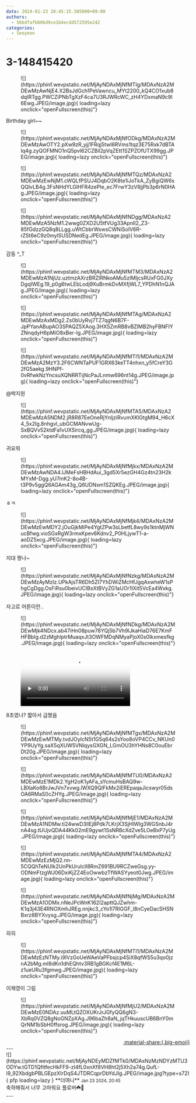 ```yaml
---
date: 2024-01-23 20:45:15.505000+09:00
authors:
  - 56bdfafb606d9ce1b4ecdd572595e242
categories:
  - Seoyeon
---
```


# 3-148415420

<div class="post-container" markdown="1">
<div class="content-container md-sidebar__scrollwrap" markdown="1">


<figure markdown="1">
![](https://phinf.wevpstatic.net/MjAyNDAxMjNfMTIg/MDAxNzA2MDEwMzAwNjE4.X2BsJdGch1PeVawncu_MYt2200_kQ4CO1xub8dqIRTgg.PWCZiPNbTgXzF4ca7U3RJWRcWC_zH4YDxmaN9c9I6Ewg.JPEG/image.jpg){ loading=lazy onclick="openFullscreen(this)"}
</figure>
Birthday girl~~
<figure markdown="1">
![](https://phinf.wevpstatic.net/MjAyNDAxMjNfODkg/MDAxNzA2MDEwMzAwOTY2.pXw9zR_yjj1FRqj5twl6RVms1tqz3E75Rxk7dBTAIq4g.zyQOFMNO1nQ5pvl62CZBil2pVqZEtt1SZPZOfUTX99gg.JPEG/image.jpg){ loading=lazy onclick="openFullscreen(this)"}
</figure>

<figure markdown="1">
![](https://phinf.wevpstatic.net/MjAyNDAxMjNfMTQz/MDAxNzA2MDEwMzEwNjM1.cWQLfPSUJ4DqbO2K8te1iJoTkA_ZyBgiQW6sQQlvLB4g.3FsNHdYLGlHFR4zePIe_ec7FrwY3zV8jjPb3p6rN0HAg.JPEG/image.jpg){ loading=lazy onclick="openFullscreen(this)"}
</figure>

<figure markdown="1">
![](https://phinf.wevpstatic.net/MjAyNDAxMjNfNDgg/MDAxNzA2MDEwMzA5NzM1.2wwg0ZXD2U5tfVUg33ApnII2_Z3-85fGdzzGQ8q8LLgg.uWtCbbrWswsCWNiSolV6R-rZSt6eC9z0mylSUSDNedEg.JPEG/image.jpg){ loading=lazy onclick="openFullscreen(this)"}
</figure>
감동 ^_T
<figure markdown="1">
![](https://phinf.wevpstatic.net/MjAyNDAxMjNfMTM3/MDAxNzA2MDEwMzA1NjUz.uztmzAXrzBRZlRNkoAMu5zIMljcsRUxFG0JXyDgqIWEg.19_p0g6twLEbLodj9XuBrmkDvMXfjWL7_YPDhN1nQJAg.JPEG/image.jpg){ loading=lazy onclick="openFullscreen(this)"}
</figure>

<figure markdown="1">
![](https://phinf.wevpstatic.net/MjAyNDAxMjNfMTAg/MDAxNzA2MDEwMzAxMDg2.Zs0bUyRvj7TZ7qgN6B7F-JpPYanABupAO3SPAQZ5XAog.3HXSZmRB8vBZlMB2hyFBNFIYZNnqdyH6pMiO8xBer-Ig.JPEG/image.jpg){ loading=lazy onclick="openFullscreen(this)"}
</figure>

<figure markdown="1">
![](https://phinf.wevpstatic.net/MjAyNDAxMjNfMTI1/MDAxNzA2MDEwMzA2MzY3.2F6CWNTaPUF1GRX63keTT4nhxn_y5fCreY3G2fG5aekg.9HNPf-0vRfwkNzYncsuXQNRRTijNcPaJLnmw696nt14g.JPEG/image.jpg){ loading=lazy onclick="openFullscreen(this)"}
</figure>
@박지원
<figure markdown="1">
![](https://phinf.wevpstatic.net/MjAyNDAxMjNfMTA5/MDAxNzA2MDEwMzA5NDM2.jR8R87EeOneRjYnljziRvumXKlGtgM94_H6cX4_5x2Ig.8nhgvl_ubGCMANvwUg-SxBQVv52ktdFa1vUXSircq_gg.JPEG/image.jpg){ loading=lazy onclick="openFullscreen(this)"}
</figure>
귀요워
<figure markdown="1">
![](https://phinf.wevpstatic.net/MjAyNDAxMjNfMjkx/MDAxNzA2MDEwMzAwNDA4.lJMeFsHBHdAui_3gd5Xr5ezGH4Gz4tn23H2kMYxM-Dgg.yU7mK2-8o4B-t3P9v5ggQ6AGAm43g_Q6UDNxm1SZQKEg.JPEG/image.jpg){ loading=lazy onclick="openFullscreen(this)"}
</figure>
ㅎㅋ
<figure markdown="1">
![](https://phinf.wevpstatic.net/MjAyNDAxMjNfMjk4/MDAxNzA2MDEwMzEwMDY2.jOuGjkMiPe4YgtZPw3sLbetfL8wy9s1ktnMjWNucBfwg.vioSGxRgW3rmxKpev6Kdnv2_P0HLjywT1-a-aoDZ5xcg.JPEG/image.jpg){ loading=lazy onclick="openFullscreen(this)"}
</figure>
지대 짱나~
<figure markdown="1">
![](https://phinf.wevpstatic.net/MjAyNDAxMjNfNzkg/MDAxNzA2MDEwMzAyMzIz.UPkAjsTR6Dh5ZI7YhDWiZMcHfJgqAxwheW1sPhgCgDgg.OsFiRsu0beivUCIBsXtBVyZG1aUOr1IXit5VcEa4Wxkg.JPEG/image.jpg){ loading=lazy onclick="openFullscreen(this)"}
</figure>
자고로 어른이란..
<figure markdown="1">
![](https://phinf.wevpstatic.net/MjAyNDAxMjNfNDkg/MDAxNzA2MDEwMjk4NDcx.ab47iHn08puw78YQj5b7Vh9lJkaHiaD76E7KmFHFBbIg.d2zMghlptrMuaqxJt3OWFMDqNMyaPjoX0s0Ikxmesfkg.JPEG/image.jpg){ loading=lazy onclick="openFullscreen(this)"}
</figure>


<figure markdown="1">
<video controls="controls" preload="none" poster="/assets/videos/weverse_4-1155070-thumb.jpg">
<source src="/assets/videos/weverse_4-1155070.mp4#t=1" type="video/mp4">
Your browser does not support the video tag.
</video>
</figure>
8초였나? 짧아서 급했음
<figure markdown="1">
![](https://phinf.wevpstatic.net/MjAyNDAxMjNfMTgx/MDAxNzA2MDEwMzEwMTMy.tvdJOyIcN5t1G5q64s2sYoo8oVP4CCv_NKUn0YP9UyYg.saX5qXUW5VNlqysGXGN_LGmOU3hYHNs8C0ouEbrDt20g.JPEG/image.jpg){ loading=lazy onclick="openFullscreen(this)"}
</figure>

<figure markdown="1">
![](https://phinf.wevpstatic.net/MjAyNDAxMjNfMTU0/MDAxNzA2MDEwMzE1MDk2.YgH2oK1yAFa_sYcmuHsBAQ9w-LBXaKo6BrJwJVn7xvwg.lWXQ9QIFkMx2iEREpaqaJicswyr05dsOA6RMaS0cZHYg.JPEG/image.jpg){ loading=lazy onclick="openFullscreen(this)"}
</figure>

<figure markdown="1">
![](https://phinf.wevpstatic.net/MjAyNDAxMjNfMjE1/MDAxNzA2MDEwMzA1NDMw.ti24wwD3llEj8Pdk7LKrjX3SjHlWlg3WGSnbJ4rnA4sg.tUUjvQDA44Kk02mE9gywt1SsNRBcXdZve5LOeBxP7yUg.JPEG/image.jpg){ loading=lazy onclick="openFullscreen(this)"}
</figure>

<figure markdown="1">
![](https://phinf.wevpstatic.net/MjAyNDAxMjNfMTA4/MDAxNzA2MDEwMzEzMjQ2.nn-5CQQhTeNUIk2UnPkUrulcIl8RmZ691BU9RCZweGsg.yy-ODNmFtzgWJ06DxiKjZZ4EoOwwbzTfWASYyeot0Jwg.JPEG/image.jpg){ loading=lazy onclick="openFullscreen(this)"}
</figure>

<figure markdown="1">
![](https://phinf.wevpstatic.net/MjAyNDAxMjNfNjMg/MDAxNzA2MDEwMzA1ODMx.nNeJPcWnK162I2apttQJZwhm-K1q3j43E4RNOXmhJREg.nnjkc3_cYo1l7RIGGF_l8nCyeDacSHSNBxrz8BYXvysg.JPEG/image.jpg){ loading=lazy onclick="openFullscreen(this)"}
</figure>
히히
<figure markdown="1">
![](https://phinf.wevpstatic.net/MjAyNDAxMjNfMTI1/MDAxNzA2MDEwMzEzNTMy.i9lVzGoUeWAeVaPFbsjcp4SiX8qfWS5u3qo0jznA2bMg.mI8dKn1dhEQhtv3RB1gBGKcf4E1M6L-z1ueURu3fgmwg.JPEG/image.jpg){ loading=lazy onclick="openFullscreen(this)"}
</figure>
이채영이 그림
<figure markdown="1">
![](https://phinf.wevpstatic.net/MjAyNDAxMjNfMjU2/MDAxNzA2MDEwMzE0NDAz.uuMLtQZOXUKrJrJGfyQQ6gN3-XbRq0VZQ8gNoGNZpXAg.J96baZh8aN_jqTHkuuscUB6BnY0mQrNM1bSbH0ffsrog.JPEG/image.jpg){ loading=lazy onclick="openFullscreen(this)"}
</figure>


</div>
</div>

<div style="text-align: right;" markdown="1">
<a href="https://weverse.io/fromis9/artist/3-148415420" style="text-align: right;">:material-share:{.big-emoji}</a>
</div>
---

<div class="comments-container md-sidebar__scrollwrap" markdown="1">
<div class="comment" markdown="1">
<div class='id-container' markdown="1">
![](https://phinf.wevpstatic.net/MjAyNDEyMDZfMTk0/MDAxNzMzNDYzMTU3ODYw.tGTD1QfitfecHkFF9-zI4fL0xnXf8VH8ht2j5Xh2a74g.QufL-i9_92XbdgbPBLGEpzXIrDqS4JTDRCqprDbYdJIg.JPEG/image.jpg?type=s72){ pfp loading=lazy }
**<span class="artist">더여니</span>** <small>Jan 23 2024, 20:45</small><br>
</div>
<div class='comment-body' markdown="1">
축하해줘서 너무 고마워요 플로버☘️💚
</div>
</div>
</div>
---
